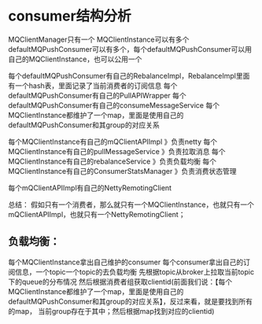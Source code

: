 # consumer结构分析

MQClientManager只有一个
MQClientInstance可以有多个
defaultMQPushConsumer可以有多个，每个defaultMQPushConsumer可以用自己的MQClientInstance，也可以公用一个

每个defaultMQPushConsumer有自己的RebalanceImpl，RebalanceImpl里面有一个hash表，里面记录了当前消费者的订阅信息
每个defaultMQPushConsumer有自己的PullAPIWrapper
每个defaultMQPushConsumer有自己的consumeMessageService
每个MQClientInstance都维护了一个map，里面是使用自己的defaultMQPushConsumer和其group的对应关系

每个MQClientInstance有自己的mQClientAPIImpl 》负责netty
每个MQClientInstance有自己的pullMessageService 》负责拉取消息
每个MQClientInstance有自己的rebalanceService 》负责负载均衡
每个MQClientInstance有自己的ConsumerStatsManager 》负责消费状态管理

每个mQClientAPIImpl有自己的NettyRemotingClient

总结： 假如只有一个消费者，那么就只有一个MQClientInstance，也就只有一个mQClientAPIImpl，也就只有一个NettyRemotingClient；



## 负载均衡：
每个MQClientInstance拿出自己维护的consumer
每个consumer拿出自己的订阅信息，一个topic一个topic的去负载均衡
先根据topic从broker上拉取当前topic下的queue的分布情况
然后根据消费者组获取clientid(前面我们说：【每个MQClientInstance都维护了一个map，里面是使用自己的defaultMQPushConsumer和其group的对应关系】，反过来看，就是要找到所有的map，
当前group存在于其中；然后根据map找到对应的clientid)







